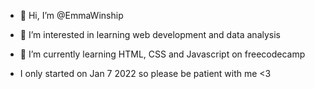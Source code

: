 - 👋 Hi, I’m @EmmaWinship
- 👀 I’m interested in learning web development and data analysis
- 🌱 I’m currently learning HTML, CSS and Javascript on freecodecamp

- I only started on Jan 7 2022 so please be patient with me <3


<!---
EmmaWinship/EmmaWinship is a ✨ special ✨ repository because its `README.md` (this file) appears on your GitHub profile.
You can click the Preview link to take a look at your changes.
--->
